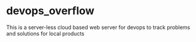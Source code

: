 # devops_overflow
This is a server-less cloud based web server for devops to track problems and solutions for local products
